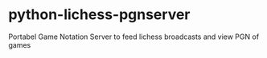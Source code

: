 # python-lichess-pgnserver
Portabel Game Notation Server to feed lichess broadcasts and view PGN of games
